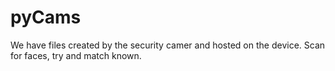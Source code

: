 # pyCams
We have files created by the security camer and hosted on the device. Scan for faces, try and match known.